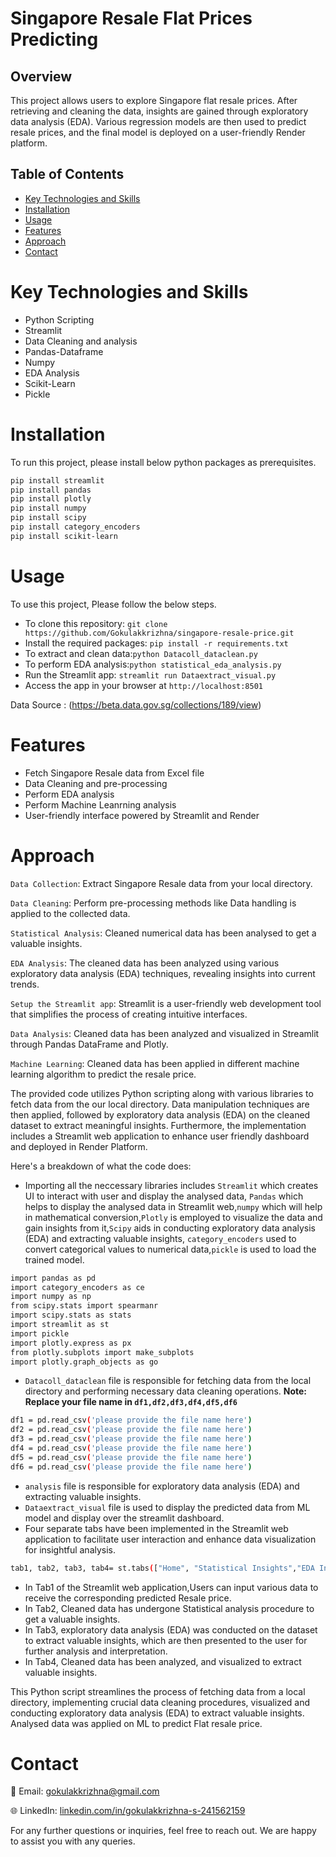 # Singapore Resale Flat Prices Predicting
## Overview
This project allows users to explore Singapore flat resale prices. After retrieving and cleaning the data, insights are gained through exploratory data analysis (EDA). Various regression models are then used to predict resale prices, and the final model is deployed on a user-friendly Render platform.
## Table of Contents
- [Key Technologies and Skills](#key-technologies-and-skills)
- [Installation](#installation)
- [Usage](#usage)
- [Features](#features)
- [Approach](#approach)
- [Contact](#contact)
# Key Technologies and Skills
- Python Scripting
- Streamlit
- Data Cleaning and analysis
- Pandas-Dataframe
- Numpy
- EDA Analysis
- Scikit-Learn
- Pickle
# Installation
To run this project, please install below python packages as prerequisites.

```bash
pip install streamlit
pip install pandas
pip install plotly
pip install numpy
pip install scipy
pip install category_encoders
pip install scikit-learn
```
# Usage
To use this project, Please follow the below steps.
- To clone this repository: ```git clone https://github.com/Gokulakkrizhna/singapore-resale-price.git```
- Install the required packages: ```pip install -r requirements.txt ```
- To extract and clean data:```python Datacoll_dataclean.py```
- To perform EDA analysis:```python statistical_eda_analysis.py```
- Run the Streamlit app: ```streamlit run Dataextract_visual.py```
- Access the app in your browser at ```http://localhost:8501```

Data Source : (https://beta.data.gov.sg/collections/189/view)

# Features
- Fetch Singapore Resale data from Excel file
- Data Cleaning and pre-processing
- Perform EDA analysis
- Perform Machine Leanrning analysis
- User-friendly interface powered by Streamlit and Render
# Approach
```Data Collection```: Extract Singapore Resale data from your local directory. 

```Data Cleaning```: Perform pre-processing methods like Data handling is applied to the collected data.

```Statistical Analysis```: Cleaned numerical data has been analysed to get a valuable insights.

```EDA Analysis```: The cleaned data has been analyzed using various exploratory data analysis (EDA) techniques, revealing insights into current trends.

```Setup the Streamlit app```: Streamlit is a user-friendly web development tool that simplifies the process of creating intuitive interfaces.

```Data Analysis```: Cleaned data has been analyzed and visualized in Streamlit through Pandas DataFrame and Plotly.

```Machine Learning```: Cleaned data has been applied in different machine learning algorithm to predict the resale price.

The provided code utilizes Python scripting along with various libraries to fetch data from the our local directory. Data manipulation techniques are then applied, followed by exploratory data analysis (EDA) on the cleaned dataset to extract meaningful insights. Furthermore, the implementation includes a Streamlit web application to enhance user friendly dashboard and deployed in Render Platform.

Here's a breakdown of what the code does:
- Importing all the neccessary libraries includes ```Streamlit``` which creates UI to interact with user and display the analysed data, ```Pandas``` which helps to display the analysed data in Streamlit web,```numpy``` which will help in mathematical conversion,```Plotly```  is employed to visualize the data and gain insights from it,```Scipy``` aids in conducting exploratory data analysis (EDA) and extracting valuable insights, ```category_encoders``` used to convert categorical values to numerical data,```pickle``` is used to load the trained model.
```bash
import pandas as pd
import category_encoders as ce
import numpy as np
from scipy.stats import spearmanr
import scipy.stats as stats
import streamlit as st
import pickle
import plotly.express as px
from plotly.subplots import make_subplots
import plotly.graph_objects as go
```
- ```Datacoll_dataclean``` file is responsible for fetching data from the local directory and performing necessary data cleaning operations. **Note: Replace your file name in ```df1,df2,df3,df4,df5,df6```**
```bash
df1 = pd.read_csv('please provide the file name here')
df2 = pd.read_csv('please provide the file name here')
df3 = pd.read_csv('please provide the file name here')
df4 = pd.read_csv('please provide the file name here')
df5 = pd.read_csv('please provide the file name here')
df6 = pd.read_csv('please provide the file name here')
```
- ```analysis``` file is responsible for exploratory data analysis (EDA) and extracting valuable insights.
- ```Dataextract_visual``` file is used to display the predicted data from ML model and display over the streamlit dashboard.
- Four separate tabs have been implemented in the Streamlit web application to facilitate user interaction and enhance data visualization for insightful analysis.
```bash
tab1, tab2, tab3, tab4= st.tabs(["Home", "Statistical Insights","EDA Insights","Visual Insights"])
```
- In Tab1 of the Streamlit web application,Users can input various data to receive the corresponding predicted Resale price.
- In Tab2, Cleaned data has undergone Statistical analysis procedure to get a valuable insights.
- In Tab3, exploratory data analysis (EDA) was conducted on the dataset to extract valuable insights, which are then presented to the user for further analysis and interpretation.
- In Tab4, Cleaned data has been analyzed, and visualized to extract valuable insights.

This Python script streamlines the process of fetching data from a local directory, implementing crucial data cleaning procedures, visualized and conducting exploratory data analysis (EDA) to extract valuable insights. Analysed data was applied on ML to predict Flat resale price.

# Contact
📧 Email: [gokulakkrizhna@gmail.com](mailto:gokulakkrizhna@gmail.com)

🌐 LinkedIn: [linkedin.com/in/gokulakkrizhna-s-241562159](https://www.linkedin.com/in/gokulakkrizhna-s-241562159/)

For any further questions or inquiries, feel free to reach out. We are happy to assist you with any queries.
